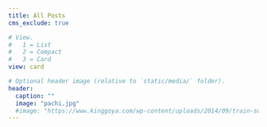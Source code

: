 ```yaml
---
title: All Posts
cms_exclude: true

# View.
#   1 = List
#   2 = Compact
#   3 = Card
view: card

# Optional header image (relative to `static/media/` folder).
header:
  caption: ""
  image: "pachi.jpg"
  #image: "https://www.kinggoya.com/wp-content/uploads/2014/09/train-summer-med1-1068x580.jpg"
---
```

